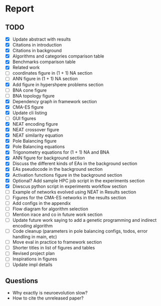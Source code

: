 # Report

## TODO

* [X] Update abstract with results
* [X] Citations in introduction
* [X] Citations in background
* [X] Algorithms and categories comparison table
* [X] Benchmarks comparison table
* [X] Related work
* [ ] coordinates figure in (1 + 1) NA section
* [ ] ANN figure in (1 + 1) NA section
* [X] Add figure in hypershpere problems section
* [ ] BNA cone figure
* [ ] BNA topology figure
* [X] Dependency graph in framework section
* [X] CMA-ES figure
* [X] Update cli listing
* [ ] GUI figures
* [X] NEAT encoding figure
* [X] NEAT crossover figure
* [X] NEAT similarity equation
* [X] Pole Balancing figure
* [X] Pole Balancing equations
* [X] Trigonometry equations for (1 + 1) NA and BNA
* [X] ANN figure for background section
* [X] Discuss the different kinds of EAs in the background section
* [X] EAs pseudocode in the background section
* [X] Activation functions figure in the background section
* [X] Optional? Add sample HPC job script in the experiments section
* [X] Diwscus python script in experiments workflow section
* [ ] Example of networks evolved using NEAT in Results section
* [ ] Figures for the CMA-ES networks in the results section
* [ ] Add configs in the appendix
* [ ] Flow diagram for algorithm selection
* [ ] Mention irace and co in future work section
* [ ] Update future work saying to add a genetic programming and indirect encoding algorithm
* [ ] Code cleanup (parameters in pole balancing configs, todos, error handling in main, etc)
* [ ] Move eval in practice to framework section
* [ ] Shorter titles in list of figures and tables
* [ ] Revised project plan
* [ ] Inspirations in figures
* [ ] Update impl details

## Questions

* Why exactly is neuroevolution slow?
* How to cite the unreleased paper?
